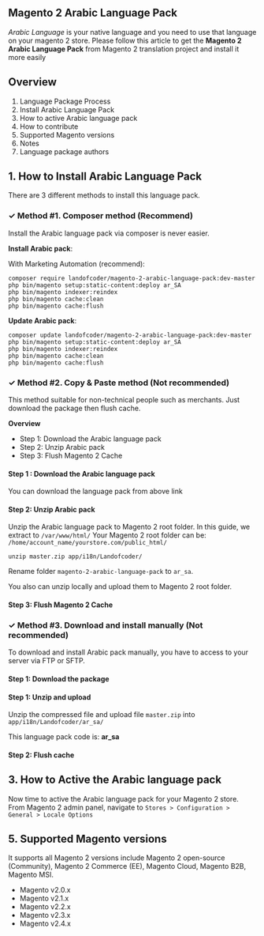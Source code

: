 ## Magento 2 Arabic Language Pack

*Arabic Language* is your native language and you need to use that language on your magento 2 store. Please follow this article to get the **Magento 2 Arabic Language Pack** from Magento 2 translation project and install it more easily

## Overview

1. Language Package Process
2. Install Arabic Language Pack
3. How to active Arabic language pack
4. How to contribute
5. Supported Magento versions
6. Notes
7. Language package authors

## 1. How to Install Arabic Language Pack

There are 3 different methods to install this language pack.

### ✓ Method #1. Composer method (Recommend)
Install the Arabic language pack via composer is never easier.

**Install Arabic pack**:

With Marketing Automation (recommend):

```
composer require landofcoder/magento-2-arabic-language-pack:dev-master
php bin/magento setup:static-content:deploy ar_SA
php bin/magento indexer:reindex
php bin/magento cache:clean
php bin/magento cache:flush
```

**Update  Arabic pack**:

```
composer update landofcoder/magento-2-arabic-language-pack:dev-master
php bin/magento setup:static-content:deploy ar_SA
php bin/magento indexer:reindex
php bin/magento cache:clean
php bin/magento cache:flush

```


### ✓ Method #2. Copy & Paste method (Not recommended)

This method suitable for non-technical people such as merchants. Just download the package then flush cache.

**Overview**

- Step 1: Download the Arabic language pack
- Step 2: Unzip Arabic pack
- Step 3: Flush Magento 2 Cache

#### Step 1 : Download the Arabic language pack

You can download the language pack from above link

#### Step 2: Unzip Arabic pack

Unzip the Arabic language pack to Magento 2 root folder. In this guide, we extract to `/var/www/html/`
Your Magento 2 root folder can be: `/home/account_name/yourstore.com/public_html/`

```
unzip master.zip app/i18n/Landofcoder/
```

Rename folder `magento-2-arabic-language-pack` to `ar_sa`.


You also can unzip locally and upload them to Magento 2 root folder.

#### Step 3: Flush Magento 2 Cache

### ✓ Method #3. Download and install manually (Not recommended)

To download and install Arabic pack manually, you have to access to your server via FTP or SFTP.

#### Step 1: Download the package

#### Step 1: Unzip and upload

Unzip the compressed file and upload file `master.zip` into `app/i18n/Landofcoder/ar_sa/`

This language pack code is: **ar_sa**

#### Step 2: Flush cache

## 3. How to Active the Arabic language pack 

Now time to active the Arabic language pack for your Magento 2 store. From Magento 2 admin panel, navigate to `Stores > Configuration > General > Locale Options`


## 5. Supported Magento versions

It supports all Magento 2 versions include Magento 2 open-source (Community), Magento 2 Commerce (EE), Magento Cloud, Magento B2B, Magento MSI.


- Magento v2.0.x
- Magento v2.1.x
- Magento v2.2.x
- Magento v2.3.x
- Magento v2.4.x

